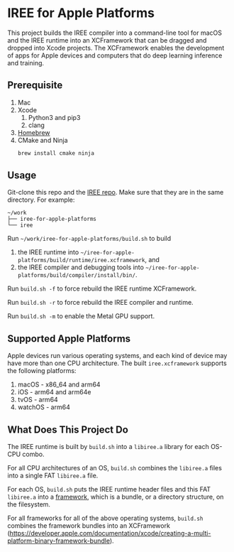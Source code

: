 # IREE for Apple Platforms

This project builds the IREE compiler into a command-line tool for macOS and the IREE runtime into an XCFramework that can be dragged and dropped into Xcode projects. The XCFramework enables the development of apps for Apple devices and computers that do deep learning inference and training.

## Prerequisite

1. Mac
1. Xcode
   1. Python3 and pip3
   1. clang
1. [Homebrew](https://brew.sh/)
1. CMake and Ninja
   ```bash
   brew install cmake ninja
   ```

## Usage

Git-clone this repo and the [IREE repo](https://github.com/openxla/iree/). Make sure that they are in the same directory.  For example:

```
~/work
├── iree-for-apple-platforms
└── iree
```

Run `~/work/iree-for-apple-platforms/build.sh` to build

1. the IREE runtime into `~/iree-for-apple-platforms/build/runtime/iree.xcframework`, and
1. the IREE compiler and debugging tools into `~/iree-for-apple-platforms/build/compiler/install/bin/`.

Run `build.sh -f` to force rebuild the IREE runtime XCFramework.

Run `build.sh -r` to force rebuild the IREE compiler and runtime.

Run `build.sh -m` to enable the Metal GPU support.

## Supported Apple Platforms

Apple devices run various operating systems, and each kind of device may have more than one CPU architecture.  The built `iree.xcframework` supports the following platforms:

1. macOS - x86_64 and arm64
1. iOS   - arm64 and arm64e
1. tvOS  - arm64
1. watchOS - arm64

## What Does This Project Do

The IREE runtime is built by `build.sh` into a `libiree.a` library for each OS-CPU combo.

For all CPU architectures of an OS, `build.sh` combines the `libiree.a` files into a single FAT `libiree.a` file.

For each OS, `build.sh` puts the IREE runtime header files and this FAT `libiree.a` into a [framework](https://developer.apple.com/library/archive/documentation/MacOSX/Conceptual/BPFrameworks/Concepts/WhatAreFrameworks.html), which is a bundle, or a directory structure, on the filesystem.

For all frameworks for all of the above operating systems, `build.sh` combines the framework bundles into an XCFramework (https://developer.apple.com/documentation/xcode/creating-a-multi-platform-binary-framework-bundle).
